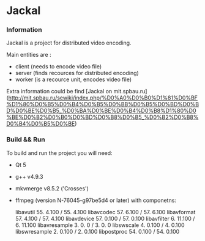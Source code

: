 # Jackal

### Information

Jackal is a project for distributed video encoding.

Main entities are :
* client (needs to encode video file)
* server (finds recources for distributed encoding)
* worker (is a recource unit, encodes video file)

Extra information could be find [Jackal on mit.spbau.ru] (http://mit.spbau.ru/sewiki/index.php/%D0%A0%D0%B0%D1%81%D0%BF%D1%80%D0%B5%D0%B4%D0%B5%D0%BB%D0%B5%D0%BD%D0%BD%D0%BE%D0%B5_%D0%BA%D0%BE%D0%B4%D0%B8%D1%80%D0%BE%D0%B2%D0%B0%D0%BD%D0%B8%D0%B5_%D0%B2%D0%B8%D0%B4%D0%B5%D0%BE)

### Build && Run

To build and run the project you will need:

* Qt 5
* g++ v4.9.3 
* mkvmerge v8.5.2 ('Crosses')
* ffmpeg (version N-76045-g97be5d4 or later) with componetns:
   
   libavutil      55.  4.100 / 55.  4.100  libavcodec     57.  6.100 / 57.  6.100
   libavformat    57.  4.100 / 57.  4.100  libavdevice    57.  0.100 / 57.  0.100
   libavfilter     6. 11.100 /  6. 11.100  libavresample   3.  0.  0 /  3.  0.  0
   libswscale      4.  0.100 /  4.  0.100  libswresample   2.  0.100 /  2.  0.100
   libpostproc    54.  0.100 / 54.  0.100
